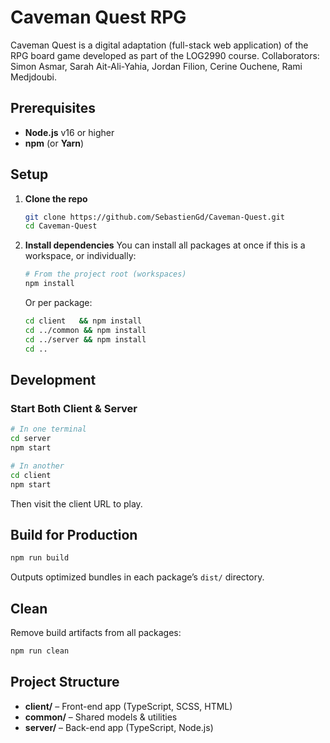 # Caveman Quest RPG

Caveman Quest is a digital adaptation (full-stack web application) of the RPG board game developed as part of the LOG2990 course. Collaborators: Simon Asmar, Sarah Ait-Ali-Yahia, Jordan Filion, Cerine Ouchene, Rami Medjdoubi.

## Prerequisites

* **Node.js** v16 or higher
* **npm** (or **Yarn**)

## Setup

1. **Clone the repo**

   ```bash
   git clone https://github.com/SebastienGd/Caveman-Quest.git
   cd Caveman-Quest
   ```

2. **Install dependencies** You can install all packages at once if this is a workspace, or individually:

   ```bash
   # From the project root (workspaces)
   npm install
   ```

   Or per package:

   ```bash
   cd client   && npm install
   cd ../common && npm install
   cd ../server && npm install
   cd ..
   ```

## Development

### Start Both Client & Server

```bash
# In one terminal
cd server
npm start

# In another
cd client
npm start
```

Then visit the client URL to play.

## Build for Production

```bash
npm run build
```

Outputs optimized bundles in each package’s `dist/` directory.

## Clean

Remove build artifacts from all packages:

```bash
npm run clean
```

## Project Structure

* **client/** – Front-end app (TypeScript, SCSS, HTML)
* **common/** – Shared models & utilities
* **server/** – Back-end app (TypeScript, Node.js)
